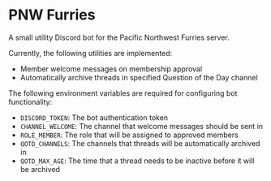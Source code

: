 # PNW Furries
A small utility Discord bot for the Pacific Northwest Furries server.

Currently, the following utilities are implemented:
- Member welcome messages on membership approval
- Automatically archive threads in specified Question of the Day channel

The following environment variables are required for configuring bot functionality:
- `DISCORD_TOKEN`: The bot authentication token
- `CHANNEL_WELCOME`: The channel that welcome messages should be sent in
- `ROLE_MEMBER`: The role that will be assigned to approved members
- `QOTD_CHANNELS`: The channels that threads will be automatically archived in
- `QOTD_MAX_AGE`: The time that a thread needs to be inactive before it will be archived
